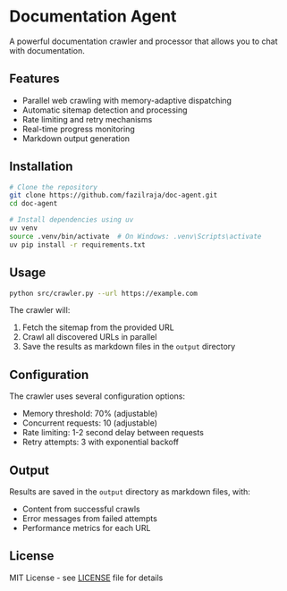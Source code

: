 # Documentation Agent

A powerful documentation crawler and processor that allows you to chat with documentation.

## Features

- Parallel web crawling with memory-adaptive dispatching
- Automatic sitemap detection and processing
- Rate limiting and retry mechanisms
- Real-time progress monitoring
- Markdown output generation

## Installation

```bash
# Clone the repository
git clone https://github.com/fazilraja/doc-agent.git
cd doc-agent

# Install dependencies using uv
uv venv
source .venv/bin/activate  # On Windows: .venv\Scripts\activate
uv pip install -r requirements.txt
```

## Usage

```bash
python src/crawler.py --url https://example.com
```

The crawler will:
1. Fetch the sitemap from the provided URL
2. Crawl all discovered URLs in parallel
3. Save the results as markdown files in the `output` directory

## Configuration

The crawler uses several configuration options:
- Memory threshold: 70% (adjustable)
- Concurrent requests: 10 (adjustable)
- Rate limiting: 1-2 second delay between requests
- Retry attempts: 3 with exponential backoff

## Output

Results are saved in the `output` directory as markdown files, with:
- Content from successful crawls
- Error messages from failed attempts
- Performance metrics for each URL

## License

MIT License - see [LICENSE](LICENSE) file for details
